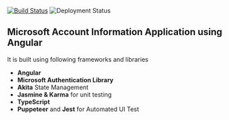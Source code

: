 [![Build Status](https://dev.azure.com/talha0113/Open%20Source/_apis/build/status/MicrosoftAccountProfileInformation)](https://dev.azure.com/talha0113/Open%20Source/_build/latest?definitionId=36)
![Deployment Status](https://vsrm.dev.azure.com/talha0113/_apis/public/Release/badge/3504235c-4145-42ee-9d73-6f794f3258fd/2/2)
## Microsoft Account Information Application using Angular 

It is built using following frameworks and libraries
  - **Angular**
  - **Microsoft Authentication Library**
  - **Akita** State Management
  - **Jasmine & Karma** for unit testing
  - **TypeScript**
  - **Puppeteer** and **Jest** for Automated UI Test